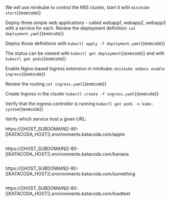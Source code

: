 We will use minikube to control the K8S cluster, start it with `minikube start`{{execute}}

Deploy three simple web applications - called webapp1, webapp2, webapp3 with a service for each. Review the deployment definition: `cat deployment.yaml`{{execute}}

Deploy those definitions with `kubectl apply -f deployment.yaml`{{execute}}

The status can be viewed with `kubectl get deployment`{{execute}} and with `kubectl get pods`{{execute}} 

Enable Nginx-based Ingress extension in minikube: `minikube addons enable ingress`{{execute}}

Review the routing `cat ingress.yaml`{{execute}}

Create Ingress in the clsuter `kubectl create -f ingress.yaml`{{execute}}

Verify that the ingress controller is running `kubectl get pods -n kube-system`{{execute}}

Verify which service host a given URL:

https://[[HOST_SUBDOMAIN]]-80-[[KATACODA_HOST]].environments.katacoda.com/apple<pre>
</pre>https://[[HOST_SUBDOMAIN]]-80-[[KATACODA_HOST]].environments.katacoda.com/banana<pre>
</pre>
https://[[HOST_SUBDOMAIN]]-80-[[KATACODA_HOST]].environments.katacoda.com/something<pre>
</pre>
https://[[HOST_SUBDOMAIN]]-80-[[KATACODA_HOST]].environments.katacoda.com/loadtest<pre>
</pre>







